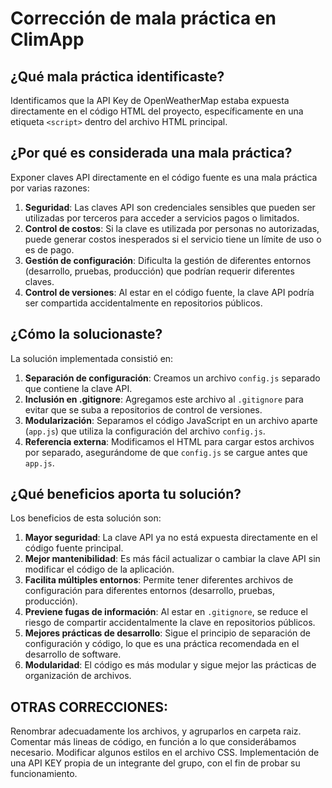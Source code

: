 # Corrección de mala práctica en ClimApp

## ¿Qué mala práctica identificaste?

Identificamos que la API Key de OpenWeatherMap estaba expuesta directamente en el código HTML del proyecto, específicamente en una etiqueta `<script>` dentro del archivo HTML principal.

## ¿Por qué es considerada una mala práctica?

Exponer claves API directamente en el código fuente es una mala práctica por varias razones:

1. **Seguridad**: Las claves API son credenciales sensibles que pueden ser utilizadas por terceros para acceder a servicios pagos o limitados.
2. **Control de costos**: Si la clave es utilizada por personas no autorizadas, puede generar costos inesperados si el servicio tiene un límite de uso o es de pago.
3. **Gestión de configuración**: Dificulta la gestión de diferentes entornos (desarrollo, pruebas, producción) que podrían requerir diferentes claves.
4. **Control de versiones**: Al estar en el código fuente, la clave API podría ser compartida accidentalmente en repositorios públicos.

## ¿Cómo la solucionaste?

La solución implementada consistió en:

1. **Separación de configuración**: Creamos un archivo `config.js` separado que contiene la clave API.
2. **Inclusión en .gitignore**: Agregamos este archivo al `.gitignore` para evitar que se suba a repositorios de control de versiones.
3. **Modularización**: Separamos el código JavaScript en un archivo aparte (`app.js`) que utiliza la configuración del archivo `config.js`.
4. **Referencia externa**: Modificamos el HTML para cargar estos archivos por separado, asegurándome de que `config.js` se cargue antes que `app.js`.

## ¿Qué beneficios aporta tu solución?

Los beneficios de esta solución son:

1. **Mayor seguridad**: La clave API ya no está expuesta directamente en el código fuente principal.
2. **Mejor mantenibilidad**: Es más fácil actualizar o cambiar la clave API sin modificar el código de la aplicación.
3. **Facilita múltiples entornos**: Permite tener diferentes archivos de configuración para diferentes entornos (desarrollo, pruebas, producción).
4. **Previene fugas de información**: Al estar en `.gitignore`, se reduce el riesgo de compartir accidentalmente la clave en repositorios públicos.
5. **Mejores prácticas de desarrollo**: Sigue el principio de separación de configuración y código, lo que es una práctica recomendada en el desarrollo de software.
6. **Modularidad**: El código es más modular y sigue mejor las prácticas de organización de archivos.



## OTRAS CORRECCIONES:

Renombrar adecuadamente los archivos, y agruparlos en carpeta raiz.
Comentar más lineas de código, en función a lo que considerábamos necesario.
Modificar algunos estilos en el archivo CSS.
Implementación de una API KEY propia de un integrante del grupo, con el fin de probar su funcionamiento.
